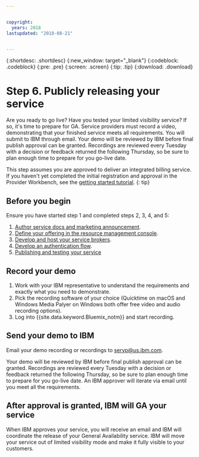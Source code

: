 ```yaml
---


copyright:
  years: 2018
lastupdated: "2018-08-21"


---
```


{:shortdesc: .shortdesc}
{:new_window: target="_blank"}
{:codeblock: .codeblock}
{:pre: .pre}
{:screen: .screen}
{:tip: .tip}
{:download: .download}

# Step 6. Publicly releasing your service

Are you ready to go live? Have you tested your limited visibility service? If so, it's time to prepare for GA. Service providers must record a video, demonstrating that your finished service meets all requirements. You will submit to IBM through email. Your demo will be reviewed by IBM before final publish approval can be granted. Recordings are reviewed every Tuesday with a decision or feedback returned the following Thursday, so be sure to plan enough time to prepare for you go-live date.

This step assumes you are approved to deliver an integrated billing service. If you haven't yet completed the initial registration and approval in the Provider Workbench, see the [getting started tutorial](/docs/third-party/index.html).
{: tip}

## Before you begin

Ensure you have started step 1 and completed steps 2, 3, 4, and 5:
1. [Author service docs and marketing announcement](/docs/third-party/cis1-docs-marketing.html).
2. [Define your offering in the resource management console](/docs/third-party/cis2-rmc-define.html).
3. [Develop and host your service brokers](/docs/third-party/cis3-broker.html).
3. [Develop an authentication flow](/docs/third-party/cis5-iam.html).
3. [Publishing and testing your service](/docs/third-party/cis4-rmc-publish.html)


## Record your demo

1. Work with your IBM representative to understand the requirements and exactly what you need to demonstrate.
1. Pick the recording software of your choice (Quicktime on macOS and Windows Media Palyer on Windows both offer free video and audio recording options).
2. Log into {{site.data.keyword.Bluemix_notm}} and start recording.

## Send your demo to IBM

Email your demo recording or recordings to servp@us.ibm.com.

Your demo will be reviewed by IBM before final publish approval can be granted. Recordings are reviewed every Tuesday with a decision or feedback returned the following Thursday, so be sure to plan enough time to prepare for you go-live date. An IBM approver will iterate via email until you meet all the requirements.

## After approval is granted, IBM will GA your service

When IBM approves your service, you will receive an email and IBM will coordinate the release of your General Availability service. IBM will move your service out of limited visibility mode and make it fully visible to your customers.

